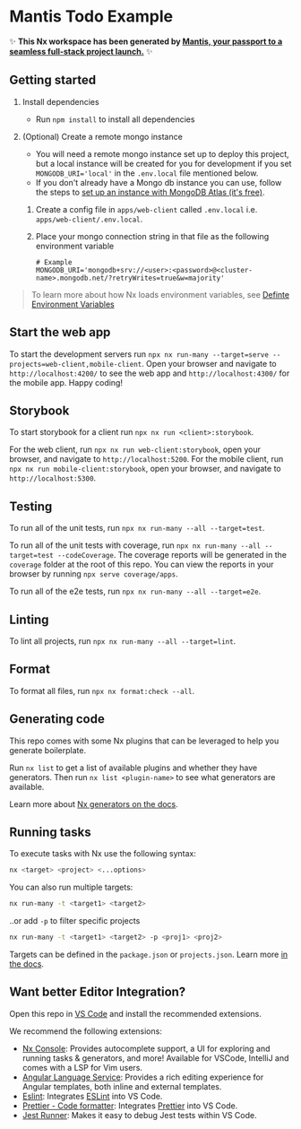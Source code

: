# Mantis Todo Example

✨ **This Nx workspace has been generated by [Mantis, your passport to a seamless full-stack project launch.](https://github.com/futurizeworld/mantis-cli)** ✨

## Getting started

1. Install dependencies

   - Run `npm install` to install all dependencies

2. (Optional) Create a remote mongo instance

   - You will need a remote mongo instance set up to deploy this project, but a local instance will be created for you for development if you set `MONGODB_URI='local'` in the `.env.local` file mentioned below.
   - If you don't already have a Mongo db instance you can use, follow the steps to [set up an instance with MongoDB Atlas (it's free)](https://www.mongodb.com/docs/atlas/getting-started/).

   1. Create a config file in `apps/web-client` called `.env.local` i.e. `apps/web-client/.env.local`.
   2. Place your mongo connection string in that file as the following environment variable

      ```shell
      # Example
      MONGODB_URI='mongodb+srv://<user>:<password>@<cluster-name>.mongodb.net/?retryWrites=true&w=majority'
      ```

> To learn more about how Nx loads environment variables, see [Definte Environment Variables](https://nx.dev/recipes/tips-n-tricks/define-environment-variables#define-environment-variables)

## Start the web app

To start the development servers run `npx nx run-many --target=serve --projects=web-client,mobile-client`. Open your browser and navigate to `http://localhost:4200/` to see the web app and `http://localhost:4300/` for the mobile app. Happy coding!

## Storybook

To start storybook for a client run `npx nx run <client>:storybook`.

For the web client, run `npx nx run web-client:storybook`, open your browser, and navigate to `http://localhost:5200`.
For the mobile client, run `npx nx run mobile-client:storybook`, open your browser, and navigate to `http://localhost:5300`.

## Testing

To run all of the unit tests, run `npx nx run-many --all --target=test`.

To run all of the unit tests with coverage, run `npx nx run-many --all --target=test --codeCoverage`. The coverage reports will be generated in the `coverage` folder at the root of this repo. You can view the reports in your browser by running `npx serve coverage/apps`.

To run all of the e2e tests, run `npx nx run-many --all --target=e2e`.

## Linting

To lint all projects, run `npx nx run-many --all --target=lint`.

## Format

To format all files, run `npx nx format:check --all`.

## Generating code

This repo comes with some Nx plugins that can be leveraged to help you generate boilerplate.

Run `nx list` to get a list of available plugins and whether they have generators. Then run `nx list <plugin-name>` to see what generators are available.

Learn more about [Nx generators on the docs](https://nx.dev/plugin-features/use-code-generators).

## Running tasks

To execute tasks with Nx use the following syntax:

```bash
nx <target> <project> <...options>
```

You can also run multiple targets:

```bash
nx run-many -t <target1> <target2>
```

..or add `-p` to filter specific projects

```bash
nx run-many -t <target1> <target2> -p <proj1> <proj2>
```

Targets can be defined in the `package.json` or `projects.json`. Learn more [in the docs](https://nx.dev/core-features/run-tasks).

## Want better Editor Integration?

Open this repo in [VS Code](https://code.visualstudio.com/) and install the recommended extensions.

We recommend the following extensions:

- [Nx Console](https://nx.dev/nx-console): Provides autocomplete support, a UI for exploring and running tasks & generators, and more! Available for VSCode, IntelliJ and comes with a LSP for Vim users.
- [Angular Language Service](https://marketplace.visualstudio.com/items?itemName=Angular.ng-template): Provides a rich editing experience for Angular templates, both inline and external templates.
- [Eslint](https://marketplace.visualstudio.com/items?itemName=dbaeumer.vscode-eslint): Integrates [ESLint](https://eslint.org/) into VS Code.
- [Prettier - Code formatter](https://marketplace.visualstudio.com/items?itemName=esbenp.prettier-vscode): Integrates [Prettier](https://prettier.io/) into VS Code.
- [Jest Runner](https://marketplace.visualstudio.com/items?itemName=firsttris.vscode-jest-runner): Makes it easy to debug Jest tests within VS Code.
